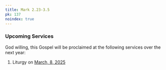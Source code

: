 ```yaml
---
title: Mark 2.23-3.5
pk: 137
noindex: true
---
```


### Upcoming Services

God willing, this Gospel will be proclaimed at the following services over the next year:


1. Liturgy on [March,  8, 2025](https://orthocal.info/readings/gregorian/2025/03/08/)

